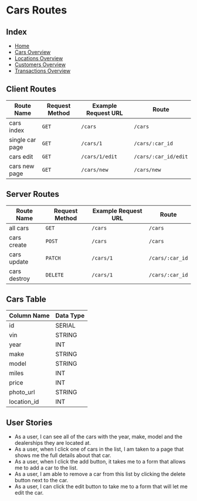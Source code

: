 # Cars Routes

## Index

- [Home](/)
- [Cars Overview](/cars_overview.md)
- [Locations Overview](/locations_overview.md)
- [Customers Overview](/customers_overview.md)
- [Transactions Overview](/transactions_overview.md)

## Client Routes

| Route Name      | Request Method | Example Request URL | Route                |
| --------------- | -------------- | ------------------- | -------------------- |
| cars index      | `GET`          | `/cars`             | `/cars`              |
| single car page | `GET`          | `/cars/1`           | `/cars/:car_id`      |
| cars edit       | `GET`          | `/cars/1/edit`      | `/cars/:car_id/edit` |
| cars new page   | `GET`          | `/cars/new`         | `/cars/new`          |

## Server Routes

| Route Name   | Request Method | Example Request URL | Route           |
| ------------ | -------------- | ------------------- | --------------- |
| all cars     | `GET`          | `/cars`             | `/cars`         |
| cars create  | `POST`         | `/cars`             | `/cars`         |
| cars update  | `PATCH`        | `/cars/1`           | `/cars/:car_id` |
| cars destroy | `DELETE`       | `/cars/1`           | `/cars/:car_id` |

## Cars Table

| Column Name | Data Type |
| ----------- | --------- |
| id          | SERIAL    |
| vin         | STRING    |
| year        | INT       |
| make        | STRING    |
| model       | STRING    |
| miles       | INT       |
| price       | INT       |
| photo_url   | STRING    |
| location_id | INT       |

## User Stories

- As a user, I can see all of the cars with the year, make, model and the dealerships they are located at.
- As a user, when I click one of cars in the list, I am taken to a page that shows me the full details about that car.
- As a user, when I click the add button, it takes me to a form that allows me to add a car to the list.
- As a user, I am able to remove a car from this list by clicking the delete button next to the car.
- As a user, I can click the edit button to take me to a form that will let me edit the car.
